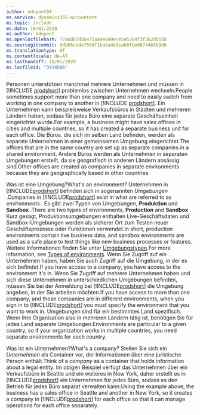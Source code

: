 ```yaml
---
author: edupont04
ms.service: dynamics365-accountant
ms.topic: include
ms.date: 10/01/2020
ms.author: edupont
ms.openlocfilehash: 77a6d87d56475aa9e649ece545764f3f362d055b
ms.sourcegitcommit: ddbb5cede750df1baba4b3eab8fbed6744b5b9d6
ms.translationtype: HT
ms.contentlocale: de-AT
ms.lasthandoff: 10/01/2020
ms.locfileid: "3914506"
---
```

<span data-ttu-id="1348a-101">Personen unterstützen manchmal mehrere Unternehmen und müssen in [!INCLUDE [prodshort](prodshort.md)] problemlos zwischen Unternehmen wechseln.</span><span class="sxs-lookup"><span data-stu-id="1348a-101">People sometimes support more than one company and need to easily switch from working in one company to another in [!INCLUDE [prodshort](prodshort.md)].</span></span> <span data-ttu-id="1348a-102">Ein Unternehmen kann beispielsweise Verkaufsbüros in Städten und mehreren Ländern haben, sodass für jedes Büro eine separate Geschäftseinheit eingerichtet wurde.</span><span class="sxs-lookup"><span data-stu-id="1348a-102">For example, a business might have sales offices in cities and multiple countries, so it has created a separate business unit for each office.</span></span> <span data-ttu-id="1348a-103">Die Büros, die sich im selben Land befinden, werden als separate Unternehmen in einer gemeinsamen Umgebung eingerichtet.</span><span class="sxs-lookup"><span data-stu-id="1348a-103">The offices that are in the same country are set up as separate companies in a shared environment.</span></span> <span data-ttu-id="1348a-104">Andere Büros werden als Unternehmen in separaten Umgebungen erstellt, da sie geografisch in anderen Ländern ansässig sind.</span><span class="sxs-lookup"><span data-stu-id="1348a-104">Other offices are created as companies in separate environments because they are geographically based in other countries.</span></span>  

<span data-ttu-id="1348a-105">Was ist eine Umgebung?</span><span class="sxs-lookup"><span data-stu-id="1348a-105">What's an environment?</span></span> <span data-ttu-id="1348a-106">Unternehmen in [!INCLUDE[prodshort](prodshort.md)] befinden sich in sogenannten *Umgebungen* .</span><span class="sxs-lookup"><span data-stu-id="1348a-106">Companies in [!INCLUDE[prodshort](prodshort.md)] exist in what are referred to as *environments* .</span></span> <span data-ttu-id="1348a-107">Es gibt zwei Typen von Umgebungen, **Produktion** und **Sandbox** .</span><span class="sxs-lookup"><span data-stu-id="1348a-107">There are two types of environments, **Production** and **Sandbox** .</span></span> <span data-ttu-id="1348a-108">Kurz gesagt, Produktionsumgebungen enthalten Live-Geschäftsdaten und Sandbox-Umgebungen werden als sicherer Ort zum Testen neuer Geschäftsprozesse oder Funktionen verwendet.</span><span class="sxs-lookup"><span data-stu-id="1348a-108">In short, production environments contain live business data, and sandbox environments are used as a safe place to test things like new business processes or features.</span></span> <span data-ttu-id="1348a-109">Weitere Informationen finden Sie unter [Umgebungstypen](/dynamics365/business-central/dev-itpro/administration/tenant-admin-center-environments#types-of-environments).</span><span class="sxs-lookup"><span data-stu-id="1348a-109">For more information, see [Types of environments](/dynamics365/business-central/dev-itpro/administration/tenant-admin-center-environments#types-of-environments).</span></span> <span data-ttu-id="1348a-110">Wenn Sie Zugriff auf ein Unternehmen haben, haben Sie auch Zugriff auf die Umgebung, in der es sich befindet.</span><span class="sxs-lookup"><span data-stu-id="1348a-110">If you have access to a company, you have access to the environment it's in.</span></span> <span data-ttu-id="1348a-111">Wenn Sie Zugriff auf mehrere Unternehmen haben und sich diese Unternehmen in unterschiedlichen Umgebungen befinden, müssen Sie bei der Anmeldung bei [!INCLUDE[prodshort](prodshort.md)] die Umgebung angeben, in der Sie arbeiten möchten.</span><span class="sxs-lookup"><span data-stu-id="1348a-111">If you have access to more than one company, and those companies are in different environments, when you sign in to [!INCLUDE[prodshort](prodshort.md)] you must specify the environment that you want to work in.</span></span> <span data-ttu-id="1348a-112">Umgebungen sind für ein bestimmtes Land spezifisch. Wenn Ihre Organisation also in mehreren Ländern tätig ist, benötigen Sie für jedes Land separate Umgebungen.</span><span class="sxs-lookup"><span data-stu-id="1348a-112">Environments are particular to a given country, so if your organization works in multiple countries, you need separate environments for each country.</span></span>  

<span data-ttu-id="1348a-113">Was ist ein Unternehmen?</span><span class="sxs-lookup"><span data-stu-id="1348a-113">What's a company?</span></span> <span data-ttu-id="1348a-114">Stellen Sie sich ein *Unternehmen* als Container vor, der Informationen über eine juristische Person enthält.</span><span class="sxs-lookup"><span data-stu-id="1348a-114">Think of a *company* as a container that holds information about a legal entity.</span></span> <span data-ttu-id="1348a-115">Im obigen Beispiel verfügt das Unternehmen über ein Verkaufsbüro in Seattle und ein weiteres in New York, daher erstellt es in [!INCLUDE[prodshort](prodshort.md)] ein Unternehmen für jedes Büro, sodass es den Betrieb für jedes Büro separat verwalten kann.</span><span class="sxs-lookup"><span data-stu-id="1348a-115">Using the example above, the business has a sales office in Seattle and another in New York, so it creates a company in [!INCLUDE[prodshort](prodshort.md)] for each office so that it can manage operations for each office separately.</span></span>  
